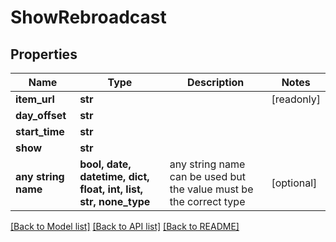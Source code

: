 # ShowRebroadcast


## Properties
Name | Type | Description | Notes
------------ | ------------- | ------------- | -------------
**item_url** | **str** |  | [readonly] 
**day_offset** | **str** |  | 
**start_time** | **str** |  | 
**show** | **str** |  | 
**any string name** | **bool, date, datetime, dict, float, int, list, str, none_type** | any string name can be used but the value must be the correct type | [optional]

[[Back to Model list]](../README.md#documentation-for-models) [[Back to API list]](../README.md#documentation-for-api-endpoints) [[Back to README]](../README.md)


